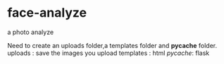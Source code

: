 # face-analyze
a photo analyze

Need to create an uploads folder,a templates folder and __pycache__ folder.
uploads : save the images you upload
templates : html
_pycache_: flask
